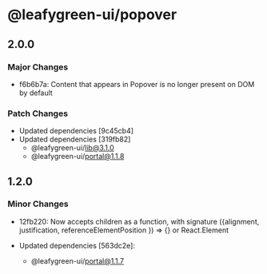 # @leafygreen-ui/popover

## 2.0.0

### Major Changes

- f6b6b7a: Content that appears in Popover is no longer present on DOM by default

### Patch Changes

- Updated dependencies [9c45cb4]
- Updated dependencies [319fb82]
  - @leafygreen-ui/lib@3.1.0
  - @leafygreen-ui/portal@1.1.8

## 1.2.0

### Minor Changes

- 12fb220: Now accepts children as a function, with signature ({alignment, justification, referenceElementPosition }) => {} or React.Element

- Updated dependencies [563dc2e]:
  - @leafygreen-ui/portal@1.1.7
